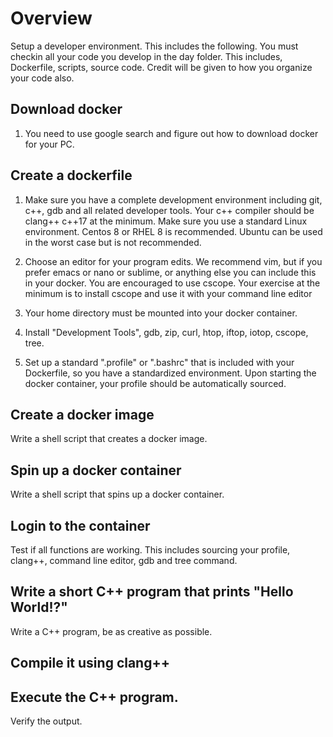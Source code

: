 # Overview
Setup a developer environment. This includes the following. You must checkin all your code you
develop in the day folder. This includes, Dockerfile, scripts, source code. Credit will be given
to how you organize your code also.

## Download docker

1. You need to use google search and figure out how to download docker for your PC.

## Create a dockerfile

1. Make sure you have a complete development environment including git, c++, gdb and all related
developer tools. Your c++ compiler should be clang++ c++17 at the minimum. Make sure you use a
standard Linux environment. Centos 8 or RHEL 8 is recommended. Ubuntu can be used in the worst case
but is not recommended.

2. Choose an editor for your program edits. We recommend vim, but if you prefer emacs or nano or sublime, or
anything else you can include this in your docker. You are encouraged to use cscope.  Your exercise 
at the minimum is to install cscope and use it with your command line editor

3. Your home directory must be mounted into your docker container.

4. Install "Development Tools", gdb, zip, curl, htop, iftop, iotop, cscope, tree.

5. Set up a standard ".profile" or ".bashrc" that is included with your Dockerfile, so you have a 
standardized environment. Upon starting the docker container, your profile should be automatically
sourced.

## Create a docker image

Write a shell script that creates a docker image.

## Spin up a docker container

Write a shell script that spins up a docker container.

## Login to the container

Test if all functions are working. This includes sourcing your profile, clang++, command line editor,
gdb and tree command. 

## Write a short C++ program that prints "Hello World!?"

Write a C++ program, be as creative as possible.

## Compile it using clang++

## Execute the C++ program.

Verify the output.
